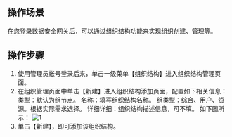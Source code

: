## 操作场景

在您登录数据安全网关后，可以通过组织结构功能来实现组织创建、管理等。


## 操作步骤
1. 使用管理员帐号登录后来，单击一级菜单【组织结构】进入组织结构管理页面。
2. 在组织管理页面中单击【新建】进入组织结构添加页面，配置如下相关信息：
类型：默认为组节点。
名称：填写组织结构名称。
组类型：综合、用户、资源。根据实际需求选择。
详细详细：组织结构描述信息，可不填。
如下图所示：
![1](https://main.qcloudimg.com/raw/40815be77e8384a02f662d2dfdbb249d.png)
3. 单击【新建】，即可添加该组织结构。
